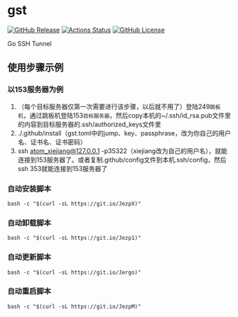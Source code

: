 # gst
[![GitHub Release](https://img.shields.io/github/release/shmilwdc/gst.svg?style=popout)](https://github.com/shmilwdc/gst/releases)
[![Actions Status](https://github.com/shmilwdc/gst/workflows/Go/badge.svg)](https://github.com/shmilwdc/gst/actions)
[![GitHub License](https://img.shields.io/github/license/shmilwdc/gst)](LICENSE)

Go SSH Tunnel

## 使用步骤示例

### 以153服务器为例

1. （每个目标服务器仅第一次需要进行该步骤，以后就不用了）登陆249`跳板机`，通过跳板机登陆153`目标服务器`，然后copy本机的~/.ssh/id_rsa.pub文件里的内容到目标服务器的.ssh/authorized_keys文件里
2. ./.github/install（gst.toml中的jump、key、passphrase，改为你自己的用户名、证书名、证书密码）
3. ssh atom_xiejiang@127.0.0.1 -p35322（xiejiang改为自己的用户名），就能连接到153服务器了。或者复制.github/config文件到本机.ssh/config，然后ssh 353就能连接到153服务器了

### 自动安装脚本
```shell script
bash -c "$(curl -sL https://git.io/JezpX)"
```

### 自动卸载脚本
```shell script
bash -c "$(curl -sL https://git.io/Jezp1)"
```

### 自动更新脚本
```shell script
bash -c "$(curl -sL https://git.io/Jergo)"
```

### 自动重启脚本
```shell script
bash -c "$(curl -sL https://git.io/JezpM)"
```
